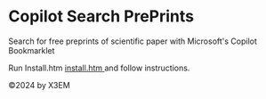 # Copilot Search PrePrints
Search for free preprints of scientific paper with Microsoft's Copilot Bookmarklet

Run Install.htm <a href="Install.htm">install.htm </a> and follow instructions. 

©2024 by X3EM
